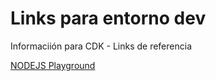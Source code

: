 # Links para entorno dev
Informaciión para CDK - Links de referencia


[NODEJS Playground](https://www.katacoda.com/courses/nodejs/playground#)
